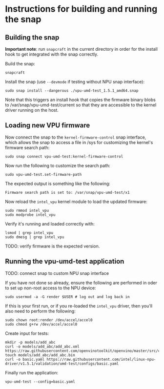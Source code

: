 # Instructions for building and running the snap

## Building the snap

**Important note**: run `snapcraft` in the current directory
in order for the install hook to get integrated with the
snap correctly.

Build the snap:

```
snapcraft
```

Install the snap (use `--devmode` if testing without NPU snap interface):

```
sudo snap install --dangerous ./vpu-umd-test_1.5.1_amd64.snap
```

Note that this triggers an install hook that copies the firmware
binary blobs to /var/snap/vpu-umd-test/current so that they
are accessible to the kernel driver running on the host.

## Loading new VPU firmware

Now connect the snap to the `kernel-firmware-control` snap interface,
which allows the snap to access a file in /sys for customizing the
kernel's firmware search path:

```
sudo snap connect vpu-umd-test:kernel-firmware-control
```

Now run the following to customize the search path:

```
sudo vpu-umd-test.set-firmware-path 
```

The expected output is something like the following:

```
Firmware search path is set to: /var/snap/vpu-umd-test/x1
```

Now reload the `intel_vpu` kernel module to load the updated firmware:

```
sudo rmmod intel_vpu 
sudo modprobe intel_vpu
```

Verify it's running and loaded correctly with:

```
lsmod | grep intel_vpu
sudo dmesg | grep intel_vpu
```

TODO: verify firmware is the expected version.

## Running the vpu-umd-test application

TODO: connect snap to custom NPU snap interface

If you have not done so already, ensure the following
are performed in oder to set up non-root access to the
NPU device:

```
sudo usermod -a -G render $USER # log out and log back in
```

If this is your first run, or if you re-loaded the `intel_vpu` driver,
then you'll also need to perform the following:

```
sudo chown root:render /dev/accel/accel0
sudo chmod g+rw /dev/accel/accel0
```

Create input for tests:

```
mkdir -p models/add_abc
curl -o models/add_abc/add_abc.xml https://raw.githubusercontent.com/openvinotoolkit/openvino/master/src/core/tests/models/ir/add_abc.xml
touch models/add_abc/add_abc.bin
curl -o basic.yaml https://raw.githubusercontent.com/intel/linux-npu-driver/v1.5.1/validation/umd-test/configs/basic.yaml
```

Finally run the application:

```
vpu-umd-test --config=basic.yaml
```
